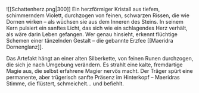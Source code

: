 ![[Schattenherz.png|300]]
Ein herzförmiger Kristall aus tiefem, schimmerndem Violett, durchzogen von feinen, schwarzen Rissen, die wie Dornen wirken – als wüchsen sie aus dem Inneren des Steins. In seinem Kern pulsiert ein sanftes Licht, das sich wie ein schlagendes Herz verhält, als wäre darin Leben gefangen. Wer genau hinsieht, erkennt flüchtige Schemen einer tänzelnden Gestalt – die gebannte Erzfee [[Maeridra Dornenglanz]].

Das Artefakt hängt an einer alten Silberkette, von feinen Runen durchzogen, die sich je nach Umgebung verändern. Es strahlt eine kalte, fremdartige Magie aus, die selbst erfahrene Magier nervös macht. Der Träger spürt eine permanente, aber trügerisch sanfte Präsenz im Hinterkopf – Maeridras Stimme, die flüstert, schmeichelt… und befiehlt.
